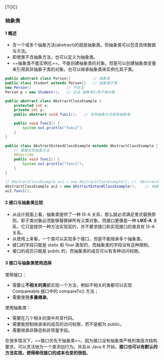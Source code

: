 [TOC]



### 抽象类

#### 1 概述

- 含一个或多个抽象方法(abstract)的就是抽象类。但抽象类可以包含具体数据与方法。
- 即使类不含抽象方法，也可以定义为抽象类。
- ==抽象类不能实例化==。不能创建抽象类的对象。但是可以创建抽象类变量来引用其非抽象子类的对象。也可以继承抽象类来实例化其子类。

```java
public abstract class Person{}          // 抽象类
public class Student extends Person{}   // 抽象类子类
new Person()                // 不合法
Person p = new Student();   // 合法 抽象类引用子类对象
```

```java
public abstract class AbstractClassExample {
    protected int x;
    private int y;
    public abstract void func1();   // 含有抽象方法就是抽象类

    public void func2() {
        System.out.println("func2");
    }
}
```

```java
public class AbstractExtendClassExample extends AbstractClassExample {
    // 需要实现抽象方法
    @Override
    public void func1() {
        System.out.println("func1");
    }
}
```

```java
// AbstractClassExample ac1 = new AbstractClassExample(); // 'AbstractClassExample' 是抽象类不能被实例化
AbstractClassExample ac2 = new AbstractExtendClassExample();	// 抽象类的子类可以实例化
ac2.func1();
```



#### 2 接口与抽象类比较

- 从设计层面上看，抽象类提供了一种 IS-A 关系，那么就必须满足里式替换原则，即子类对象必须能够替换掉所有父类对象。而接口更像是一种 **LIKE-A** 关系，它只是提供一种方法实现契约，并不要求接口和实现接口的类具有 IS-A 关系。
- 从使用上来看，一个类可以实现多个接口，但是不能继承多个抽象类。
- 接口的字段只能是 static 和 final 类型的，而抽象类的字段没有这种限制。
- 接口的成员只能是 public 的，而抽象类的成员可以有多种访问权限。

 

#### 3 接口与抽象类使用选择

使用接口：

- 需要让**不相关的类**都实现一个方法，例如不相关的类都可以实现 Compareable 接口中的 compareTo() 方法；
- 需要使用**多重继承**。

使用抽象类：

- 需要在几个相关的类中共享代码。
- 需要能控制继承来的成员的访问权限，而不是都为 public。
- 需要继承非静态和非常量字段。

在很多情况下，==接口优先于抽象类==。因为接口没有抽象类严格的类层次结构要求，可以灵活地为一个类添加行为。并且从 Java 8 开始，**接口也可以有默认的方法实现，使得修改接口的成本也变的很低**。

